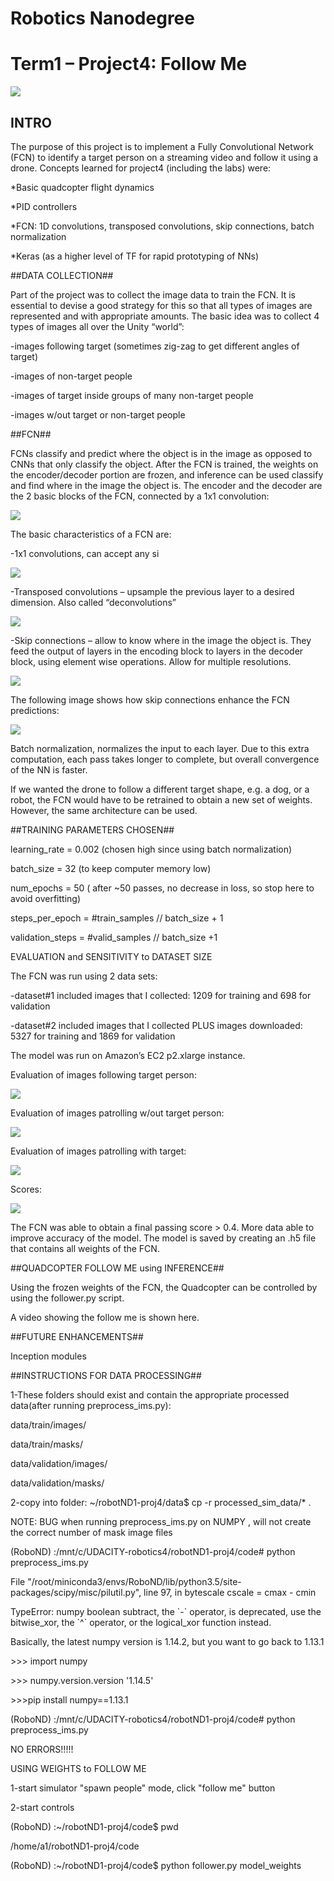 # Robotics Nanodegree #

# Term1 – Project4: Follow Me #

![](./media/caudaz_followme_modelweights_720p_18to48sec_569x320p_10fps.gif)

## INTRO ##

The purpose of this project is to implement a Fully Convolutional
Network (FCN) to identify a target person on a streaming video and
follow it using a drone. Concepts learned for project4 (including the
labs) were:

*Basic quadcopter flight dynamics

*PID controllers

*FCN: 1D convolutions, transposed convolutions, skip connections, batch
normalization

*Keras (as a higher level of TF for rapid prototyping of NNs)

##DATA COLLECTION##

Part of the project was to collect the image data to train the FCN. It
is essential to devise a good strategy for this so that all types of
images are represented and with appropriate amounts. The basic idea was
to collect 4 types of images all over the Unity “world”:

-images following target (sometimes zig-zag to get different angles of
target)

-images of non-target people

-images of target inside groups of many non-target people

-images w/out target or non-target people

##FCN##

FCNs classify and predict where the object is in the image as opposed to
CNNs that only classify the object. After the FCN is trained, the
weights on the encoder/decoder portion are frozen, and inference can be
used classify and find where in the image the object is. The encoder and
the decoder are the 2 basic blocks of the FCN, connected by a 1x1
convolution:

![](./media/FCN_encoder_decoder.jpg)

The basic characteristics of a FCN are:

-1x1 convolutions, can accept any si

![](./media/1x1_convolution.jpg)

-Transposed convolutions – upsample the previous layer to a desired
dimension. Also called “deconvolutions”

![](./media/transposed_convolutions.jpg)

-Skip connections – allow to know where in the image the object is. They
feed the output of layers in the encoding block to layers in the decoder
block, using element wise operations. Allow for multiple resolutions.

![](./media/skip_connections.jpg)

The following image shows how skip connections enhance the FCN
predictions:

![](./media/FCN_comparison_vs_nonFCN.jpg)

Batch normalization, normalizes the input to each layer. Due to this
extra computation, each pass takes longer to complete, but overall
convergence of the NN is faster.

If we wanted the drone to follow a different target shape, e.g. a dog,
or a robot, the FCN would have to be retrained to obtain a new set of
weights. However, the same architecture can be used.

##TRAINING PARAMETERS CHOSEN##

learning\_rate = 0.002 (chosen high since using batch normalization)

batch\_size = 32 (to keep computer memory low)

num\_epochs = 50 ( after \~50 passes, no decrease in loss, so stop here
to avoid overfitting)

steps\_per\_epoch = \#train\_samples // batch\_size + 1

validation\_steps = \#valid\_samples // batch\_size +1

EVALUATION and SENSITIVITY to DATASET SIZE

The FCN was run using 2 data sets:

-dataset\#1 included images that I collected: 1209 for training and 698
for validation

-dataset\#2 included images that I collected PLUS images downloaded:
5327 for training and 1869 for validation

The model was run on Amazon’s EC2 p2.xlarge instance.

Evaluation of images following target person:

![](./media/eval1.jpg)

Evaluation of images patrolling w/out target person:

![](./media/eval2.jpg)

Evaluation of images patrolling with target:

![](./media/eval3.jpg)

Scores:

![](./media/scores.jpg)

The FCN was able to obtain a final passing score &gt; 0.4. More data
able to improve accuracy of the model. The model is saved by creating an
.h5 file that contains all weights of the FCN.

##QUADCOPTER FOLLOW ME using INFERENCE##

Using the frozen weights of the FCN, the Quadcopter can be controlled by
using the follower.py script.

A video showing the follow me is shown here.

##FUTURE ENHANCEMENTS##

Inception modules

##INSTRUCTIONS FOR DATA PROCESSING##

1-These folders should exist and contain the appropriate processed
data(after running preprocess\_ims.py):

data/train/images/

data/train/masks/

data/validation/images/

data/validation/masks/

2-copy into folder: \~/robotND1-proj4/data\$ cp -r
processed\_sim\_data/\* .

NOTE: BUG when running preprocess\_ims.py on NUMPY , will not create the
correct number of mask image files

(RoboND) :/mnt/c/UDACITY-robotics4/robotND1-proj4/code\# python
preprocess\_ims.py

File
"/root/miniconda3/envs/RoboND/lib/python3.5/site-packages/scipy/misc/pilutil.py",
line 97, in bytescale cscale = cmax - cmin

TypeError: numpy boolean subtract, the \`-\` operator, is deprecated,
use the bitwise\_xor, the \`\^\` operator, or the logical\_xor function
instead.

Basically, the latest numpy version is 1.14.2, but you want to go back
to 1.13.1

&gt;&gt;&gt; import numpy

&gt;&gt;&gt; numpy.version.version '1.14.5'

&gt;&gt;&gt;pip install numpy==1.13.1

(RoboND) :/mnt/c/UDACITY-robotics4/robotND1-proj4/code\# python
preprocess\_ims.py

NO ERRORS!!!!!

USING WEIGHTS to FOLLOW ME

1-start simulator "spawn people" mode, click "follow me" button

2-start controls

(RoboND) :\~/robotND1-proj4/code\$ pwd

/home/a1/robotND1-proj4/code

(RoboND) :\~/robotND1-proj4/code\$ python follower.py model\_weights
